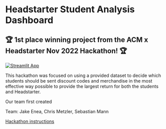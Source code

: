 # Headstarter Student Analysis Dashboard
## :trophy: 1st place winning project from the ACM x Headstarter Nov 2022 Hackathon! :trophy:
[![Streamlit App](https://static.streamlit.io/badges/streamlit_badge_black_white.svg)](https://jakeenea51-headstarter-student-analysis-dashboard-app-egcmeq.streamlit.app/)

This hackathon was focused on using a provided dataset to decide which students should be sent discount codes and merchandise in the most effective way possible to provide the largest return for both the students and Headstarter.

Our team first created

Team: Jake Enea, Chris Metzler, Sebastian Mann

[Hackathon instructions](https://github.com/SJUACM/Headstarter-Hackathon)
